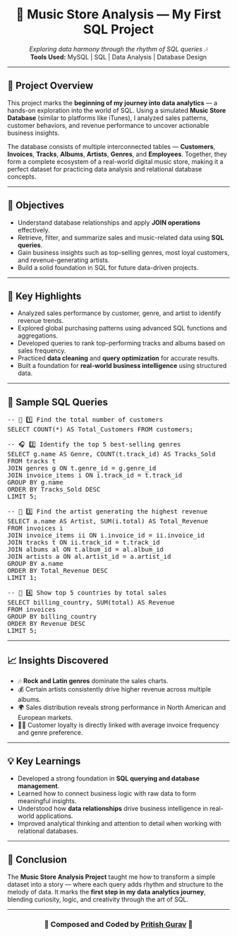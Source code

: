 <h1 align="center">🎵 Music Store Analysis — My First SQL Project</h1>

<p align="center">
  <em>Exploring data harmony through the rhythm of SQL queries 🎶</em><br>
  <strong>Tools Used:</strong> MySQL | SQL | Data Analysis | Database Design
</p>

---

<h2>📖 Project Overview</h2>

<p>
This project marks the <strong>beginning of my journey into data analytics</strong> — a hands-on exploration into the world of SQL.  
Using a simulated <strong>Music Store Database</strong> (similar to platforms like iTunes), I analyzed sales patterns, customer behaviors, and revenue performance to uncover actionable business insights.
</p>

<p>
The database consists of multiple interconnected tables — <strong>Customers</strong>, <strong>Invoices</strong>, <strong>Tracks</strong>, <strong>Albums</strong>, <strong>Artists</strong>, <strong>Genres</strong>, and <strong>Employees</strong>.  
Together, they form a complete ecosystem of a real-world digital music store, making it a perfect dataset for practicing data analysis and relational database concepts.
</p>

---

<h2>🎯 Objectives</h2>

<ul>
  <li>Understand database relationships and apply <strong>JOIN operations</strong> effectively.</li>
  <li>Retrieve, filter, and summarize sales and music-related data using <strong>SQL queries</strong>.</li>
  <li>Gain business insights such as top-selling genres, most loyal customers, and revenue-generating artists.</li>
  <li>Build a solid foundation in SQL for future data-driven projects.</li>
</ul>

---

<h2>🧠 Key Highlights</h2>

<ul>
  <li>Analyzed sales performance by customer, genre, and artist to identify revenue trends.</li>
  <li>Explored global purchasing patterns using advanced SQL functions and aggregations.</li>
  <li>Developed queries to rank top-performing tracks and albums based on sales frequency.</li>
  <li>Practiced <strong>data cleaning</strong> and <strong>query optimization</strong> for accurate results.</li>
  <li>Built a foundation for <strong>real-world business intelligence</strong> using structured data.</li>
</ul>

---

<h2>🧩 Sample SQL Queries</h2>

<pre>
-- 🎤 1️⃣ Find the total number of customers
SELECT COUNT(*) AS Total_Customers FROM customers;

-- 🎧 2️⃣ Identify the top 5 best-selling genres
SELECT g.name AS Genre, COUNT(t.track_id) AS Tracks_Sold
FROM tracks t
JOIN genres g ON t.genre_id = g.genre_id
JOIN invoice_items i ON i.track_id = t.track_id
GROUP BY g.name
ORDER BY Tracks_Sold DESC
LIMIT 5;

-- 🎸 3️⃣ Find the artist generating the highest revenue
SELECT a.name AS Artist, SUM(i.total) AS Total_Revenue
FROM invoices i
JOIN invoice_items ii ON i.invoice_id = ii.invoice_id
JOIN tracks t ON ii.track_id = t.track_id
JOIN albums al ON t.album_id = al.album_id
JOIN artists a ON al.artist_id = a.artist_id
GROUP BY a.name
ORDER BY Total_Revenue DESC
LIMIT 1;

-- 🎷 4️⃣ Show top 5 countries by total sales
SELECT billing_country, SUM(total) AS Revenue
FROM invoices
GROUP BY billing_country
ORDER BY Revenue DESC
LIMIT 5;
</pre>

---

<h2>📈 Insights Discovered</h2>

<ul>
  <li>🎶 <strong>Rock and Latin genres</strong> dominate the sales charts.</li>
  <li>💰 Certain artists consistently drive higher revenue across multiple albums.</li>
  <li>🌍 Sales distribution reveals strong performance in North American and European markets.</li>
  <li>🧑‍💼 Customer loyalty is directly linked with average invoice frequency and genre preference.</li>
</ul>

---

<h2>💡 Key Learnings</h2>

<ul>
  <li>Developed a strong foundation in <strong>SQL querying and database management</strong>.</li>
  <li>Learned how to connect business logic with raw data to form meaningful insights.</li>
  <li>Understood how <strong>data relationships</strong> drive business intelligence in real-world applications.</li>
  <li>Improved analytical thinking and attention to detail when working with relational databases.</li>
</ul>

---

<h2>🚀 Conclusion</h2>

<p>
The <strong>Music Store Analysis Project</strong> taught me how to transform a simple dataset into a story — 
where each query adds rhythm and structure to the melody of data.  
It marks the <strong>first step in my data analytics journey</strong>, blending curiosity, logic, and creativity through the art of SQL.
</p>

---

<h3 align="center">🎵 Composed and Coded by <a href="https://www.linkedin.com/in/pritish-gurav">Pritish Gurav</a> 🎵</h3>
